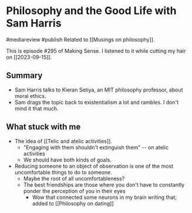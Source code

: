 # Philosophy and the Good Life with Sam Harris
#mediareview
#publish 
Related to [[Musings on philosophy]].

This is episode #295 of Making Sense. I listened to it while cutting my hair on [[2023-09-15]].

## Summary
- Sam Harris talks to Kieran Setiya, an MIT philosophy professor, about moral ethics.
- Sam drags the topic back to existentialism a lot and rambles. I don't mind it that much.


## What stuck with me
- The idea of [[Telic and atelic activities]].
	- "Engaging with them shouldn't extinguish them" -- on atelic activities
	- We should have both kinds of goals.
- Reducing someone to an object of observation is one of the most uncomfortable things to do to someone.
	- Maybe the root of all uncomfortableness?
	- The best friendships are those where you don't have to constantly ponder the perception of you in their eyes
		- Wow that connected some neurons in my brain writing that; added to [[Philosophy on dating]]

